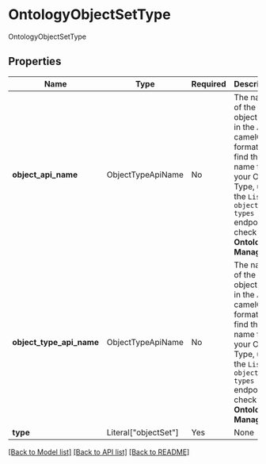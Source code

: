# OntologyObjectSetType

OntologyObjectSetType

## Properties
| Name | Type | Required | Description |
| ------------ | ------------- | ------------- | ------------- |
**object_api_name** | ObjectTypeApiName | No | The name of the object type in the API in camelCase format. To find the API name for your Object Type, use the `List object types` endpoint or check the **Ontology Manager**.  |
**object_type_api_name** | ObjectTypeApiName | No | The name of the object type in the API in camelCase format. To find the API name for your Object Type, use the `List object types` endpoint or check the **Ontology Manager**.  |
**type** | Literal["objectSet"] | Yes | None |


[[Back to Model list]](../../README.md#documentation-for-models) [[Back to API list]](../../README.md#documentation-for-api-endpoints) [[Back to README]](../../README.md)
